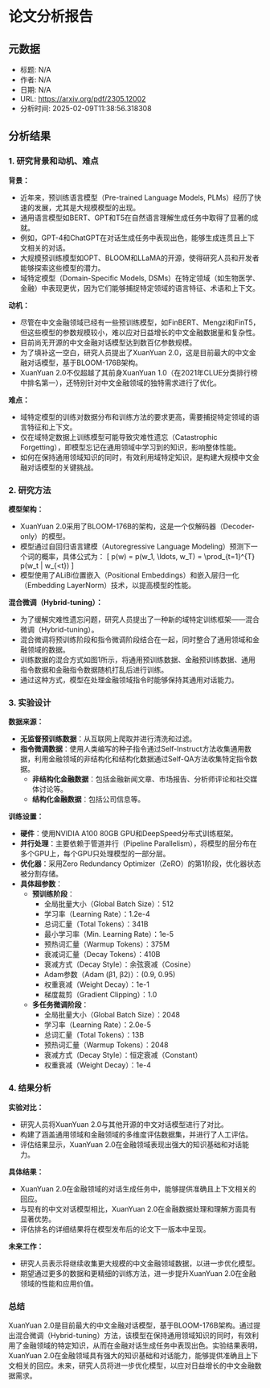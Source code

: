 # 论文分析报告

## 元数据
- 标题: N/A
- 作者: N/A
- 日期: N/A
- URL: https://arxiv.org/pdf/2305.12002
- 分析时间: 2025-02-09T11:38:56.318308

## 分析结果
### 1. 研究背景和动机、难点

**背景：**
- 近年来，预训练语言模型（Pre-trained Language Models, PLMs）经历了快速的发展，尤其是大规模模型的出现。
- 通用语言模型如BERT、GPT和T5在自然语言理解生成任务中取得了显著的成就。
- 例如，GPT-4和ChatGPT在对话生成任务中表现出色，能够生成连贯且上下文相关的对话。
- 大规模预训练模型如OPT、BLOOM和LLaMA的开源，使得研究人员和开发者能够探索这些模型的潜力。
- 域特定模型（Domain-Specific Models, DSMs）在特定领域（如生物医学、金融）中表现更优，因为它们能够捕捉特定领域的语言特征、术语和上下文。

**动机：**
- 尽管在中文金融领域已经有一些预训练模型，如FinBERT、Mengzi和FinT5，但这些模型的参数规模较小，难以应对日益增长的中文金融数据量和复杂性。
- 目前尚无开源的中文金融对话模型达到数百亿参数规模。
- 为了填补这一空白，研究人员提出了XuanYuan 2.0，这是目前最大的中文金融对话模型，基于BLOOM-176B架构。
- XuanYuan 2.0不仅超越了其前身XuanYuan 1.0（在2021年CLUE分类排行榜中排名第一），还特别针对中文金融领域的独特需求进行了优化。

**难点：**
- 域特定模型的训练对数据分布和训练方法的要求更高，需要捕捉特定领域的语言特征和上下文。
- 仅在域特定数据上训练模型可能导致灾难性遗忘（Catastrophic Forgetting），即模型忘记在通用领域中学习到的知识，影响整体性能。
- 如何在保持通用领域知识的同时，有效利用域特定知识，是构建大规模中文金融对话模型的关键挑战。

### 2. 研究方法

**模型架构：**
- XuanYuan 2.0采用了BLOOM-176B的架构，这是一个仅解码器（Decoder-only）的模型。
- 模型通过自回归语言建模（Autoregressive Language Modeling）预测下一个词的概率，具体公式为：
  \[
  p(w) = p(w_1, \ldots, w_T) = \prod_{t=1}^{T} p(w_t | w_{<t})
  \]
- 模型使用了ALiBi位置嵌入（Positional Embeddings）和嵌入层归一化（Embedding LayerNorm）技术，以提高模型的性能。

**混合微调（Hybrid-tuning）：**
- 为了缓解灾难性遗忘问题，研究人员提出了一种新的域特定训练框架——混合微调（Hybrid-tuning）。
- 混合微调将预训练阶段和指令微调阶段结合在一起，同时整合了通用领域和金融领域的数据。
- 训练数据的混合方式如图1所示，将通用预训练数据、金融预训练数据、通用指令数据和金融指令数据随机打乱后进行训练。
- 通过这种方式，模型在处理金融领域指令时能够保持其通用对话能力。

### 3. 实验设计

**数据来源：**
- **无监督预训练数据**：从互联网上爬取并进行清洗和过滤。
- **指令微调数据**：使用人类编写的种子指令通过Self-Instruct方法收集通用数据，利用金融领域的非结构化和结构化数据通过Self-QA方法收集特定指令数据。
  - **非结构化金融数据**：包括金融新闻文章、市场报告、分析师评论和社交媒体讨论等。
  - **结构化金融数据**：包括公司信息等。

**训练设置：**
- **硬件**：使用NVIDIA A100 80GB GPU和DeepSpeed分布式训练框架。
- **并行处理**：主要依赖于管道并行（Pipeline Parallelism），将模型的层分布在多个GPU上，每个GPU只处理模型的一部分层。
- **优化器**：采用Zero Redundancy Optimizer（ZeRO）的第1阶段，优化器状态被分割存储。
- **具体超参数**：
  - **预训练阶段**：
    - 全局批量大小（Global Batch Size）：512
    - 学习率（Learning Rate）：1.2e-4
    - 总词汇量（Total Tokens）：341B
    - 最小学习率（Min. Learning Rate）：1e-5
    - 预热词汇量（Warmup Tokens）：375M
    - 衰减词汇量（Decay Tokens）：410B
    - 衰减方式（Decay Style）：余弦衰减（Cosine）
    - Adam参数（Adam (β1, β2)）：(0.9, 0.95)
    - 权重衰减（Weight Decay）：1e-1
    - 梯度裁剪（Gradient Clipping）：1.0
  - **多任务微调阶段**：
    - 全局批量大小（Global Batch Size）：2048
    - 学习率（Learning Rate）：2.0e-5
    - 总词汇量（Total Tokens）：13B
    - 预热词汇量（Warmup Tokens）：2048
    - 衰减方式（Decay Style）：恒定衰减（Constant）
    - 权重衰减（Weight Decay）：1e-4

### 4. 结果分析

**实验对比：**
- 研究人员将XuanYuan 2.0与其他开源的中文对话模型进行了对比。
- 构建了涵盖通用领域和金融领域的多维度评估数据集，并进行了人工评估。
- 评估结果显示，XuanYuan 2.0在金融领域表现出强大的知识基础和对话能力。

**具体结果：**
- XuanYuan 2.0在金融领域的对话生成任务中，能够提供准确且上下文相关的回应。
- 与现有的中文对话模型相比，XuanYuan 2.0在金融数据处理和理解方面具有显著优势。
- 评估排名的详细结果将在模型发布后的论文下一版本中呈现。

**未来工作：**
- 研究人员表示将继续收集更大规模的中文金融领域数据，以进一步优化模型。
- 期望通过更多的数据和更精细的训练方法，进一步提升XuanYuan 2.0在金融领域的性能和应用价值。

### 总结

XuanYuan 2.0是目前最大的中文金融对话模型，基于BLOOM-176B架构。通过提出混合微调（Hybrid-tuning）方法，该模型在保持通用领域知识的同时，有效利用了金融领域的特定知识，从而在金融对话生成任务中表现出色。实验结果表明，XuanYuan 2.0在金融领域具有强大的知识基础和对话能力，能够提供准确且上下文相关的回应。未来，研究人员将进一步优化模型，以应对日益增长的中文金融数据需求。